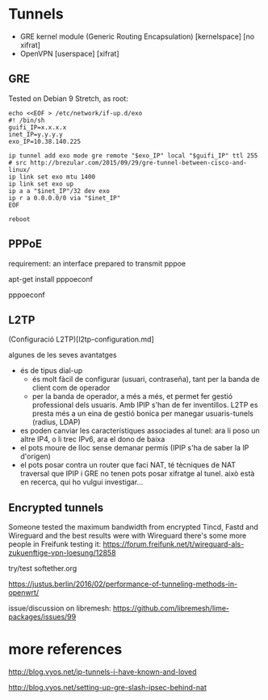 # Tunnels
- GRE kernel module (Generic Routing Encapsulation) [kernelspace] [no xifrat]
- OpenVPN [userspace] [xifrat]

## GRE

Tested on Debian 9 Stretch, as root:

```
echo <<EOF > /etc/network/if-up.d/exo
#! /bin/sh
guifi_IP=x.x.x.x
inet_IP=y.y.y.y
exo_IP=10.38.140.225

ip tunnel add exo mode gre remote "$exo_IP" local "$guifi_IP" ttl 255
# src http://brezular.com/2015/09/29/gre-tunnel-between-cisco-and-linux/
ip link set exo mtu 1400
ip link set exo up
ip a a "$inet_IP"/32 dev exo
ip r a 0.0.0.0/0 via "$inet_IP"
EOF

reboot
```

## PPPoE

requirement: an interface prepared to transmit pppoe

apt-get install pppoeconf

pppoeconf

## L2TP

(Configuració L2TP)[l2tp-configuration.md]

algunes de les seves avantatges

- és de tipus dial-up
    - és molt fàcil de configurar (usuari, contraseña), tant per la banda de client com de operador
    - per la banda de operador, a més a més, et permet fer gestió professional dels usuaris. Amb IPIP s'han de fer inventillos. L2TP es presta més a un eina de gestió bonica per manegar usuaris-tunels (radius, LDAP)
- es poden canviar les característiques associades al tunel: ara li poso un altre IP4, o li trec IPv6, ara el dono de baixa
- el pots moure de lloc sense demanar permís (IPIP s'ha de saber la IP d'origen)
- el pots posar contra un router que faci NAT, té tècniques de NAT traversal que IPIP i GRE no tenen
pots posar xifratge al tunel. això està en recerca, qui ho vulgui investigar...

## Encrypted tunnels

Someone tested the maximum bandwidth from encrypted Tincd, Fastd and Wireguard and the best results were with Wireguard
there's some more people in Freifunk testing it: https://forum.freifunk.net/t/wireguard-als-zukuenftige-vpn-loesung/12858

try/test softether.org

https://justus.berlin/2016/02/performance-of-tunneling-methods-in-openwrt/

issue/discussion on libremesh: https://github.com/libremesh/lime-packages/issues/99

# more references

http://blog.vyos.net/ip-tunnels-i-have-known-and-loved

http://blog.vyos.net/setting-up-gre-slash-ipsec-behind-nat
